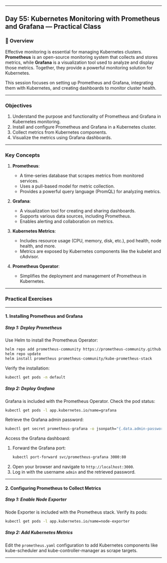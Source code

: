 ﻿---

## Day 55: Kubernetes Monitoring with Prometheus and Grafana — Practical Class

### 📘 Overview

Effective monitoring is essential for managing Kubernetes clusters. **Prometheus** is an open-source monitoring system that collects and stores metrics, while **Grafana** is a visualization tool used to analyze and display those metrics. Together, they provide a powerful monitoring solution for Kubernetes.

This session focuses on setting up Prometheus and Grafana, integrating them with Kubernetes, and creating dashboards to monitor cluster health.

---

### Objectives

1. Understand the purpose and functionality of Prometheus and Grafana in Kubernetes monitoring.
2. Install and configure Prometheus and Grafana in a Kubernetes cluster.
3. Collect metrics from Kubernetes components.
4. Visualize the metrics using Grafana dashboards.

---

### Key Concepts

1. **Prometheus**:
   - A time-series database that scrapes metrics from monitored services.
   - Uses a pull-based model for metric collection.
   - Provides a powerful query language (PromQL) for analyzing metrics.

2. **Grafana**:
   - A visualization tool for creating and sharing dashboards.
   - Supports various data sources, including Prometheus.
   - Enables alerting and collaboration on metrics.

3. **Kubernetes Metrics**:
   - Includes resource usage (CPU, memory, disk, etc.), pod health, node health, and more.
   - Metrics are exposed by Kubernetes components like the kubelet and cAdvisor.

4. **Prometheus Operator**:
   - Simplifies the deployment and management of Prometheus in Kubernetes.

---

### Practical Exercises

---

#### 1. Installing Prometheus and Grafana

##### Step 1: Deploy Prometheus
Use Helm to install the Prometheus Operator:
```bash
helm repo add prometheus-community https://prometheus-community.github.io/helm-charts
helm repo update
helm install prometheus prometheus-community/kube-prometheus-stack
```

Verify the installation:
```bash
kubectl get pods -n default
```

##### Step 2: Deploy Grafana
Grafana is included with the Prometheus Operator. Check the pod status:
```bash
kubectl get pods -l app.kubernetes.io/name=grafana
```

Retrieve the Grafana admin password:
```bash
kubectl get secret prometheus-grafana -o jsonpath="{.data.admin-password}" | base64 --decode
```

Access the Grafana dashboard:
1. Forward the Grafana port:
   ```bash
   kubectl port-forward svc/prometheus-grafana 3000:80
   ```
2. Open your browser and navigate to `http://localhost:3000`.
3. Log in with the username `admin` and the retrieved password.

---

#### 2. Configuring Prometheus to Collect Metrics

##### Step 1: Enable Node Exporter
Node Exporter is included with the Prometheus stack. Verify its pods:
```bash
kubectl get pods -l app.kubernetes.io/name=node-exporter
```

##### Step 2: Add Kubernetes Metrics
Edit the `prometheus.yaml` configuration to add Kubernetes components like kube-scheduler and kube-controller-manager as scrape targets.

---
